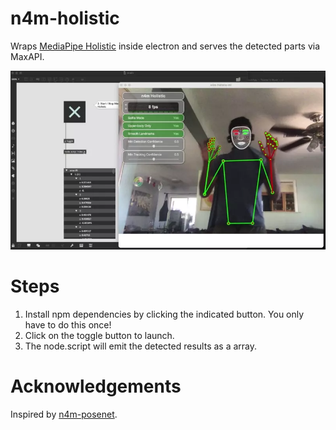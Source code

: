 # n4m-holistic
Wraps [MediaPipe Holistic](https://codepen.io/mediapipe/pen/LYRRYEw) inside electron and serves the detected parts via MaxAPI.

<img src='./demo.webp'>

# Steps
1. Install npm dependencies by clicking the indicated button. You only
   have to do this once!
2. Click on the toggle button to launch. 
3. The node.script will emit the detected results as a array.


# Acknowledgements
Inspired by [n4m-posenet](https://github.com/yuichkun/n4m-posenet).
